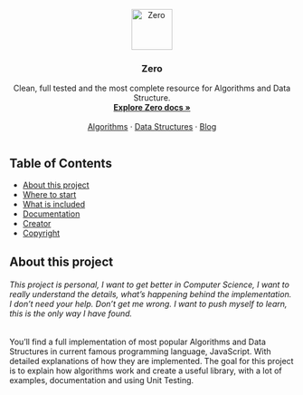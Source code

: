 <p align='center'>
  <a href='#'>
    <img src='https://storage.googleapis.com/agzeri/zero.svg' alt='Zero' width=72 height=72 />
  </a>

  <h3 align='center'>Zero</h3>

  <p align='center'>
    Clean, full tested and the most complete resource for Algorithms and Data Structure.
    <br />
    <a href='#'><strong>Explore Zero docs »</strong></a>
    <br>
    <br>
    <a href='#'>Algorithms</a>
    ·
    <a href='#'>Data Structures</a>
    ·
    <a href='https://onetype.org'>Blog</a>
  </p>
  <p class='center'>
    <a href='#'><img src='https://img.shields.io/travis/agzeri/zero/0.1.0/SettingUpTheEnvironment.svg' alt='' /></a>
  </p>
</p>

## Table of Contents

- [About this project](#about-this-project)
- [Where to start](#where-to-start)
- [What is included](#what-is-included)
- [Documentation](#documentation)
- [Creator](#creator)
- [Copyright](#copyright)

## About this project

###### This project is personal, I want to get better in Computer Science, I want to really understand the details, what’s happening behind the implementation. I don’t need your help. Don’t get me wrong. I want to push myself to learn, this is the only way I have found.

You’ll find a full implementation of most popular Algorithms and Data Structures in current famous programming language, JavaScript. With detailed explanations of how they are implemented. The goal for this project is to explain how algorithms work and create a useful library, with a lot of examples, documentation and using Unit Testing.

